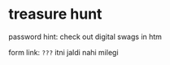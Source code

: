 # treasure hunt

password hint: check out digital swags in htm

form link: `???` itni jaldi nahi milegi
